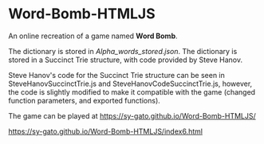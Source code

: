 # Word-Bomb-HTMLJS

An online recreation of a game named **Word Bomb**.

The dictionary is stored in *Alpha_words_stored.json*.
The dictionary is stored in a Succinct Trie structure, with code provided by Steve Hanov.

Steve Hanov's code for the Succinct Trie structure can be seen in SteveHanovSuccinctTrie.js and SteveHanovCodeSuccinctTrie.js, however, the code is slightly modified to make it compatible with the game (changed function parameters, and exported functions).


The game can be played at https://sy-gato.github.io/Word-Bomb-HTMLJS/

https://sy-gato.github.io/Word-Bomb-HTMLJS/index6.html
